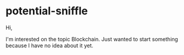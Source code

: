 # potential-sniffle
Hi,

I'm interested on the topic Blockchain. Just wanted to start something because I have no idea about it yet.
